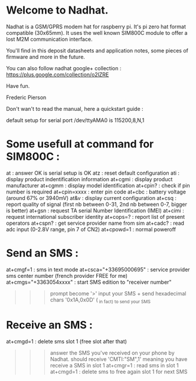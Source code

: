 Welcome to Nadhat.
==================

Nadhat is a GSM/GPRS modem hat for raspberry pi. It's pi zero hat format compatible (30x65mm). It uses the well known SIM800C module to offer a lost M2M communication interface.

You'll find in this deposit datasheets and application notes, some pieces of firmware and more in the future.

You can also follow nadhat google+ collection : https://plus.google.com/collection/o2lZRE

Have fun.

Frederic Pierson


Don't wan't to read the manual, here a quickstart guide :

default setup for serial port /dev/ttyAMA0 is 115200,8,N,1

Some usefull at command for SIM800C :
====================================
at : answer OK is serial setup is OK
atz : reset default configuration
ati : display product indentification information
at+cgmi : display product manufacturer
at+cgmm : display model identification
at+cpin? : check if pin number is required
at+cpin=xxxx : enter pin code
at+cbc : battery voltage (around 67% or 3940mV)
at&v : display current configuration
at+csq : report quality of signal (first nb between 0-31, 2nd nb between 0-7, bigger is better)
at+gsn : request TA serial Number Identification (IMEI)
at+cimi : request international subscriber identity
at+cops=? : report list of present operators
at+cspn? : get service provider name from sim
at+cadc? : read adc input (0-2.8V range, pin 7 of CN2)
at+cpowd=1 : normal poweroff

Send an SMS :
=============
at+cmgf=1 : sms in text mode
at+csca="+33695000695" : service provider sms center number (french provider FREE for me)
at+cmgs="+3363054xxxx" : start SMS edition to "receiver number"
>>> prompt become '>'
input your SMS + <CR>
send hexadecimal chars '0x1A,0x0D' (<SUB><CR> in fact) to send your SMS

Receive an SMS :
================
at+cmgd=1 : delete sms slot 1 (free slot after that)
>>> answer the SMS you've received on your phone by Nadhat.
>>> should receive 'CMTI:"SM",1' meaning you have receive a SMS in slot 1
at+cmgr=1 : read sms in slot 1
at+cmgd=1 : delete sms to free again slot 1 for next SMS



